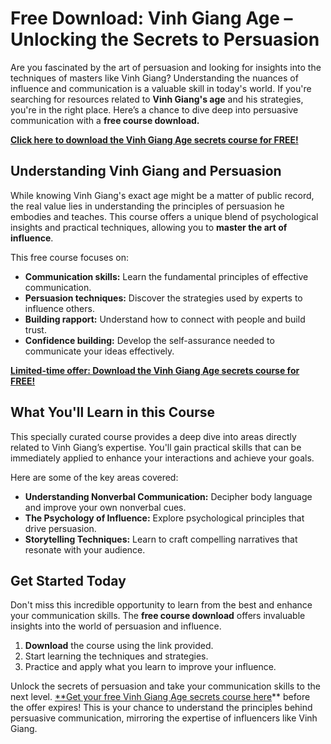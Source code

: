 # Free Download: Vinh Giang Age – Unlocking the Secrets to Persuasion

Are you fascinated by the art of persuasion and looking for insights into the techniques of masters like Vinh Giang? Understanding the nuances of influence and communication is a valuable skill in today's world. If you're searching for resources related to **Vinh Giang's age** and his strategies, you're in the right place. Here’s a chance to dive deep into persuasive communication with a **free course download.**

[**Click here to download the Vinh Giang Age secrets course for FREE!**](https://udemywork.com/vinh-giang-age)

## Understanding Vinh Giang and Persuasion

While knowing Vinh Giang's exact age might be a matter of public record, the real value lies in understanding the principles of persuasion he embodies and teaches. This course offers a unique blend of psychological insights and practical techniques, allowing you to **master the art of influence**.

This free course focuses on:
*   **Communication skills:** Learn the fundamental principles of effective communication.
*   **Persuasion techniques:** Discover the strategies used by experts to influence others.
*   **Building rapport:** Understand how to connect with people and build trust.
*   **Confidence building:** Develop the self-assurance needed to communicate your ideas effectively.

[**Limited-time offer: Download the Vinh Giang Age secrets course for FREE!**](https://udemywork.com/vinh-giang-age)

## What You'll Learn in this Course

This specially curated course provides a deep dive into areas directly related to Vinh Giang’s expertise. You'll gain practical skills that can be immediately applied to enhance your interactions and achieve your goals.

Here are some of the key areas covered:

*   **Understanding Nonverbal Communication:** Decipher body language and improve your own nonverbal cues.
*   **The Psychology of Influence:** Explore psychological principles that drive persuasion.
*   **Storytelling Techniques:** Learn to craft compelling narratives that resonate with your audience.

## Get Started Today

Don't miss this incredible opportunity to learn from the best and enhance your communication skills. The **free course download** offers invaluable insights into the world of persuasion and influence.

1.  **Download** the course using the link provided.
2.  Start learning the techniques and strategies.
3.  Practice and apply what you learn to improve your influence.

Unlock the secrets of persuasion and take your communication skills to the next level. [**Get your free Vinh Giang Age secrets course here](https://udemywork.com/vinh-giang-age)** before the offer expires! This is your chance to understand the principles behind persuasive communication, mirroring the expertise of influencers like Vinh Giang.
